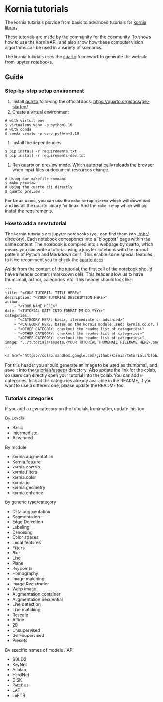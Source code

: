 # Kornia tutorials

The kornia tutorials provide from basic to advanced tutorials for [kornia library](https://github.com/kornia/kornia).

These tutorials are made by the community for the community. To shows how to use the Kornia API, and also show how these
 computer vision algorithms can be used in a variety of scenarios.

The kornia tutorials uses the [quarto](https://quarto.org/) framework to generate the website from jupyter notebooks.

## Guide


### Step-by-step setup environment
1. Install [quarto](https://quarto.org/) following the official docs: https://quarto.org/docs/get-started/
1. Create a virtual environment
```console
# with virtual env
$ virtualenv venv -p python3.10
# with conda
$ conda create -p venv python=3.10
```
1. Install the dependencies
```console
$ pip install -r requirements.txt
$ pip install -r requirements-dev.txt
```
1. Run quarto on preview mode. Which automatically reloads the browser when input files or document resources change.
```console
# Using our makefile command
$ make preview
# Using the quarto cli directly
$ quarto preview .
```

For Linux users, you can use the `make setup-quarto` which will download and install the quarto binary for linux.
And the `make setup` which will pip install the requirements.

### How to add a new tutorial

The kornia tutorials are jupyter notebooks (you can find them into [./nbs/](./nbs/) directory). Each notebook corresponds into a
"blogpost" page within the same content. The notebook is compiled into a webpage by quarto, which means you can write a
tutorial using a jupyter notebook with the normal pattern of Python and Markdown cells. This enable some special features
, to it we recomment you to check the [quarto docs](https://quarto.org/docs/).

Aside from the content of the tutorial, the first cell of the notebook should have a header content (markdown cell). This header
allow us to have thumbmail, author, categories, etc. This header should look like:

```txt
---
title: "<YOUR TUTORIAL TITLE HERE>"
description: "<YOUR TUTORIAL DESCRIPTION HERE>"
author:
    - "<YOUR NAME HERE>"
date: "<TUTORIAL DATE INTO FORMAT MM-DD-YYYY>"
categories:
    - "<CATEGORY HERE: basic, itermediate or advanced>"
    - "<CATEGORY HERE, based on the kornia module used: kornia.color, kornia.augmentation, etc>"
    - "<OTHER CATEGORY: checkout the readme list of categories>"
    - "<OTHER CATEGORY: checkout the readme list of categories>"
    - "<OTHER CATEGORY: checkout the readme list of categories>"
image: "../tutorials/assets/<YOUR TUTORIAL THUMBMAIL FILENAME HERE>.png"
---

<a href="https://colab.sandbox.google.com/github/kornia/tutorials/blob/master/nbs/<YOUR TUTORIAL FILENAME HERE>.ipynb"><img src="https://colab.research.google.com/assets/colab-badge.svg" alt="Open in google colab"></a>
```

For this header you should generate an image to be used as thumbmail, and save it into the [tutorials/assets/](./tutorials/assets/)
directory. Also update the link for the colab, so users can directly open your tutorial into the colab. You can add
`N` categories, look at the categories already available in the README, if you want to use a different one, please update the
README too.


### Tutorials categories
If you add a new category on the tutorials frontmatter, update this too.

By Levels
- Basic
- Intermediate
- Advanced

By module
- kornia.augmentation
- Kornia.feature
- kornia.contrib
- kornia.filters
- kornia.color
- kornia.io
- kornia.geometry
- kornia.enhance

By generic type/category
- Data augmentation
- Segmentation
- Edge Detection
- Labeling
- Denoising
- Color spaces
- Local features
- Filters
- Blur
- Line
- Plane
- Keypoints
- Homography
- Image matching
- Image Registration
- Warp image
- Augmentation container
- Augmentation Sequential
- Line detection
- Line matching
- Rescale
- Affine
- 2D
- Unsupervised
- Self-supervised
- Presets

By specific names of models / API
- SOLD2
- KeyNet
- Adalam
- HardNet
- DISK
- Patches
- LAF
- LoFTR
